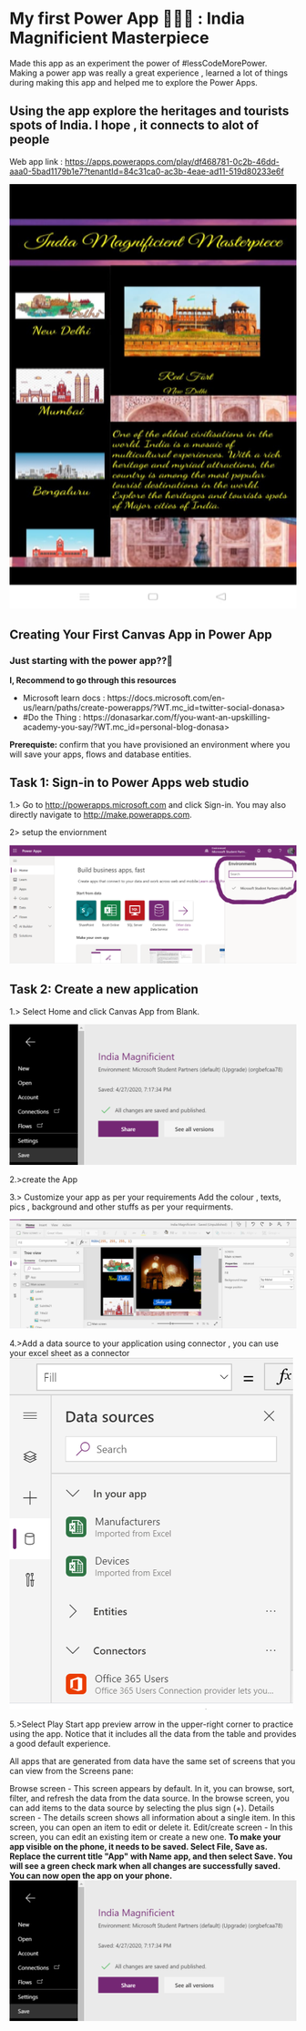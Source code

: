 # My first Power App 👨‍💻🙌 : India Magnificient Masterpiece

Made this app as an experiment the power of #lessCodeMorePower. Making a power app was really a great experience , learned a lot of things during making this app and helped me to explore the Power Apps.

## Using the app explore the heritages and tourists spots of India. I hope , it connects to alot of people
 
Web app link : https://apps.powerapps.com/play/df468781-0c2b-46dd-aaa0-5bad1179b1e7?tenantId=84c31ca0-ac3b-4eae-ad11-519d80233e6f 

<img src = " incredible2.png "></img>














## Creating Your First Canvas App in Power App

### Just starting with the power app??🧐

__I, Recommend to go through this resources__
<ul>
  <li>Microsoft learn docs : https://docs.microsoft.com/en-us/learn/paths/create-powerapps/?WT.mc_id=twitter-social-donasa></li>
<li>#Do the Thing : https://donasarkar.com/f/you-want-an-upskilling-academy-you-say/?WT.mc_id=personal-blog-donasa> </li>
</ul>

__Prerequiste:__
 confirm that you have provisioned an environment where you will save your apps, flows and database entities.
 
 ## Task 1: Sign-in to Power Apps web studio 
 
 1.> Go to http://powerapps.microsoft.com and click Sign-in. You may also directly navigate to http://make.powerapps.com.  
 
 
 2> setup the enviornment 
 
 
 <img src="environment.png">
 </img>
 
 
 ## Task 2: Create a new application  
 
1.> Select Home and click Canvas App from Blank. 

<img src="create.png">
</img>

2.>create the App 

3.> Customize your app as per your requirements
Add the colour , texts, pics , background and other stuffs as per your requirments.


<img src="customize.png">
</img>
          

4.>Add a data source to your application using connector , you can use your excel sheet as a connector
<img src = "datasource.png">
</img>

5.>Select Play Start app preview arrow in the upper-right corner to practice using the app. Notice that it includes all the data from the table and provides a good default experience.

All apps that are generated from data have the same set of screens that you can view from the Screens pane:

Browse screen - This screen appears by default. In it, you can browse, sort, filter, and refresh the data from the data source. In the browse screen, you can add items to the data source by selecting the plus sign (+).
Details screen - The details screen shows all information about a single item. In this screen, you can open an item to edit or delete it.
Edit/create screen - In this screen, you can edit an existing item or create a new one.
__To make your app visible on the phone, it needs to be saved. Select File, Save as. Replace the current title "App" with Name app, and then select Save. You will see a green check mark when all changes are successfully saved. You can now open the app on your phone.__
<img src= "save.png">
</img>

 
 
 

